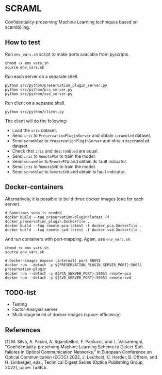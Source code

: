 # SCRAML

Confidentiality-preserving Machine Learning techniques based on scam(b)ling.

## How to test

Run `env_vars.sh` script to make ports available from pyscripts.
```console
chmod +x env_vars.sh
source env_vars.sh
```

Run each server on a separate shell.
```console
python src/python/preservation_plugin_server.py
python src/python/pca_server.py
python src/python/svd_server.py
```

Run client on a separate shell.
```console
python src/python/client.py
```

The client will do the following:
- Load the `iris` dataset.
- Send `iris` to `PreservationPluginServer` and obtain `scrambled` dataset.
- Send `scrambled` to `PreservationPluginServer` and obtain `descrambled` dataset.
- Check that `iris` and `descrambled` are equal.
- Send `iris` to `RemotePCA` to train the model.
- Send `scrambled` to `RemotePCA` and obtain its fault indicator.
- Send `iris` to `RemoteSVD` to train the model.
- Send `scrambled` to `RemoteSVD` and obtain is fault indicator.


## Docker-containers

Alternatively, it is possible to build three docker images (one for each server).
```console
# Sometimes sudo is needed
docker build --tag preservation-plugin:latest -f docker_preservation_plugin.Dockerfile .
docker build --tag remote-pca:latest -f docker_pca.Dockerfile .
docker build --tag remote-svd:latest -f docker_svd.Dockerfile .
```

And run containers with port-mapping. Again, use `env_vars.sh`.
```console
chmod +x env_vars.sh
source env_vars.sh

# Docker-images expose (internal) port 50051
docker run --detach -p ${PRESERVATION_PLUGIN_SERVER_PORT}:50051 preservation-plugin
docker run --detach -p ${PCA_SERVER_PORT}:50051 remote-pca
docker run --detach -p ${SVD_SERVER_PORT}:50051 remote-svd
```


## TODO-list

- Testing
- Factor-Analysis server
- Multi-stage build of docker-images (space-efficiency)

## References

[1] M. Silva, A. Pacini, A. Sgambelluri, F. Paolucci, and L. Valcarenghi, "Confidentiality-preserving Machine Learning Scheme to Detect Soft-failures in Optical Communication Networks," in European Conference on Optical Communication (ECOC) 2022, J. Leuthold, C. Harder, B. Offrein, and H. Limberger, eds., Technical Digest Series (Optica Publishing Group, 2022), paper Tu3B.5.